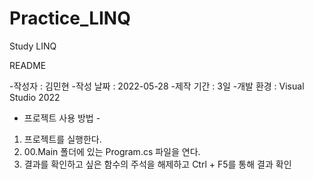 # Practice_LINQ
 Study LINQ
 
README

-작성자  	: 김민현
-작성 날짜 	: 2022-05-28
-제작 기간 	: 3일
-개발 환경 	: Visual Studio 2022


- 프로젝트 사용 방법 -

1. 프로젝트를 실행한다.
2. 00.Main 폴더에 있는 Program.cs 파일을 연다.
3. 결과를 확인하고 싶은 함수의 주석을 해제하고 Ctrl + F5를 통해 결과 확인
